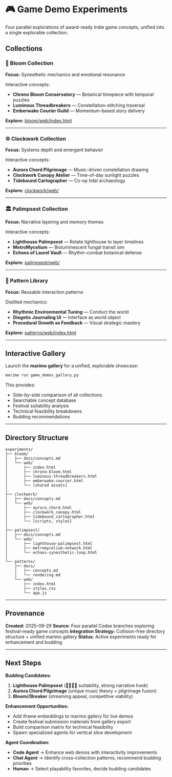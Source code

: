 # 🎮 Game Demo Experiments

Four parallel explorations of award-ready indie game concepts, unified into a single explorable collection.

## Collections

### 🌸 Bloom Collection
**Focus:** Synesthetic mechanics and emotional resonance

Interactive concepts:
- **Chrono Bloom Conservatory** — Botanical timepiece with temporal puzzles
- **Luminous Threadbreakers** — Constellation-stitching traversal
- **Emberwake Courier Guild** — Momentum-based story delivery

**Explore:** [bloom/web/index.html](bloom/web/index.html)

---

### ⚙️ Clockwork Collection
**Focus:** Systems depth and emergent behavior

Interactive concepts:
- **Aurora Chord Pilgrimage** — Music-driven constellation drawing
- **Clockwork Canopy Atelier** — Time-of-day sunlight puzzles
- **Tidebound Cartographer** — Co-op tidal archaeology

**Explore:** [clockwork/web/](clockwork/web/)

---

### 🏛️ Palimpsest Collection
**Focus:** Narrative layering and memory themes

Interactive concepts:
- **Lighthouse Palimpsest** — Rotate lighthouse to layer timelines
- **MetroMycelium** — Bioluminescent fungal transit sim
- **Echoes of Laurel Vault** — Rhythm-combat botanical defense

**Explore:** [palimpsest/web/](palimpsest/web/)

---

### 🎨 Pattern Library
**Focus:** Reusable interaction patterns

Distilled mechanics:
- **Rhythmic Environmental Tuning** — Conduct the world
- **Diegetic Journaling UI** — Interface as world object
- **Procedural Growth as Feedback** — Visual strategic mastery

**Explore:** [patterns/web/index.html](patterns/web/index.html)

---

## Interactive Gallery

Launch the **marimo gallery** for a unified, explorable showcase:

```bash
marimo run game_demos_gallery.py
```

This provides:
- Side-by-side comparison of all collections
- Searchable concept database
- Festival suitability analysis
- Technical feasibility breakdowns
- Budding recommendations

---

## Directory Structure

```
experiments/
├── bloom/
│   ├── docs/concepts.md
│   └── web/
│       ├── index.html
│       ├── chrono-bloom.html
│       ├── luminous-threadbreakers.html
│       ├── emberwake-courier.html
│       └── [shared assets]
│
├── clockwork/
│   ├── docs/concepts.md
│   └── web/
│       ├── aurora_chord.html
│       ├── clockwork_canopy.html
│       ├── tidebound_cartographer.html
│       └── [scripts, styles]
│
├── palimpsest/
│   ├── docs/concepts.md
│   └── web/
│       ├── lighthouse-palimpsest.html
│       ├── metromycelium-network.html
│       └── echoes-synesthetic-loop.html
│
└── patterns/
    ├── docs/
    │   ├── concepts.md
    │   └── rendering.md
    └── web/
        ├── index.html
        ├── styles.css
        └── app.js
```

---

## Provenance

**Created:** 2025-09-29
**Source:** Four parallel Codex branches exploring festival-ready game concepts
**Integration Strategy:** Collision-free directory structure + unified marimo gallery
**Status:** Active experiments ready for enhancement and budding

---

## Next Steps

**Budding Candidates:**
1. **Lighthouse Palimpsest** (🌟🌟🌟🌟 suitability, strong narrative hook)
2. **Aurora Chord Pilgrimage** (unique music theory + pilgrimage fusion)
3. **Bloom//Breaker** (streaming appeal, competitive viability)

**Enhancement Opportunities:**
- Add iframe embeddings to marimo gallery for live demos
- Create festival submission materials from gallery export
- Build comparison matrix for technical feasibility
- Spawn specialized agents for vertical slice development

**Agent Coordination:**
- **Code Agent** → Enhance web demos with interactivity improvements
- **Chat Agent** → Identify cross-collection patterns, recommend budding priorities
- **Human** → Select playability favorites, decide budding candidates